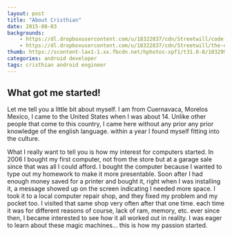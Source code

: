 ```yaml
---
layout: post
title: "About Cristhian"
date: 2015-08-03
backgrounds:
    - https://dl.dropboxusercontent.com/u/18322837/cdn/Streetwill/code-screen.jpg
    - https://dl.dropboxusercontent.com/u/18322837/cdn/Streetwill/the-desk.jpg
thumb: https://scontent-lax1-1.xx.fbcdn.net/hphotos-xpf1/t31.0-8/10329955_10203832429562257_2421763519829526689_o.jpg
categories: android developer
tags: cristhian android engineer
---
```


## What got me started!
Let me tell you a little bit about myself. I am from Cuernavaca, Morelos Mexico, I came to the United States
when I was about 14. Unlike other people that come to this country, I came here without any prior any prior
knowledge of the english language. within a year I found myself fitting into the culture.

What I really want to tell you is how my interest for computers started. In 2006 I bought my first computer, not
from the store but at a garage sale since that was all I could afford. I bought the computer because I wanted to
type out my homework to make it more presentable. Soon after I had enough money saved for a printer and bought it,
right when I was installing it, a message showed up on the screen indicating I needed more space. I took it to a
local computer repair shop, and they fixed my problem and my pocket too. I visited that same shop very often after
that one time. each time it was for different reasons of course, lack of ram, memory, etc. ever since then, I became interested to see how it all worked out in reality. I was eager to learn about these magic machines... this is how
my passion started.
